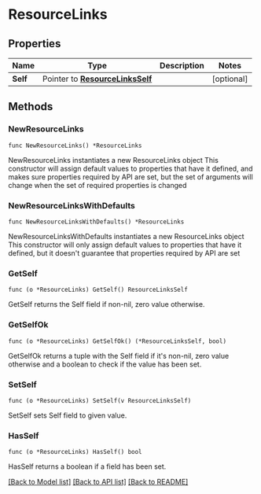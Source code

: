 # ResourceLinks

## Properties

Name | Type | Description | Notes
------------ | ------------- | ------------- | -------------
**Self** | Pointer to [**ResourceLinksSelf**](ResourceLinksSelf.md) |  | [optional] 

## Methods

### NewResourceLinks

`func NewResourceLinks() *ResourceLinks`

NewResourceLinks instantiates a new ResourceLinks object
This constructor will assign default values to properties that have it defined,
and makes sure properties required by API are set, but the set of arguments
will change when the set of required properties is changed

### NewResourceLinksWithDefaults

`func NewResourceLinksWithDefaults() *ResourceLinks`

NewResourceLinksWithDefaults instantiates a new ResourceLinks object
This constructor will only assign default values to properties that have it defined,
but it doesn't guarantee that properties required by API are set

### GetSelf

`func (o *ResourceLinks) GetSelf() ResourceLinksSelf`

GetSelf returns the Self field if non-nil, zero value otherwise.

### GetSelfOk

`func (o *ResourceLinks) GetSelfOk() (*ResourceLinksSelf, bool)`

GetSelfOk returns a tuple with the Self field if it's non-nil, zero value otherwise
and a boolean to check if the value has been set.

### SetSelf

`func (o *ResourceLinks) SetSelf(v ResourceLinksSelf)`

SetSelf sets Self field to given value.

### HasSelf

`func (o *ResourceLinks) HasSelf() bool`

HasSelf returns a boolean if a field has been set.


[[Back to Model list]](../README.md#documentation-for-models) [[Back to API list]](../README.md#documentation-for-api-endpoints) [[Back to README]](../README.md)


